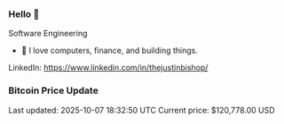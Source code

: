 ### Hello 🤙  

Software Engineering

- 🔭 I love computers, finance, and building things.
  
LinkedIn: https://www.linkedin.com/in/thejustinbishop/  



































































































































































































































































































































































































































































































































































































































































































































































































































































































































































































































































































































































































### Bitcoin Price Update
Last updated: 2025-10-07 18:32:50 UTC
Current price: $120,778.00 USD
